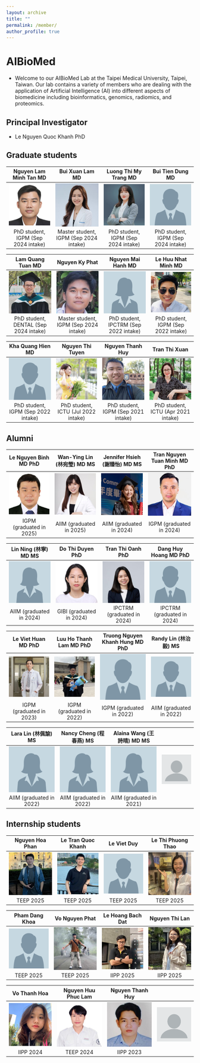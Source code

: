 ```yaml
---
layout: archive
title: ""
permalink: /member/
author_profile: true
---
```


# AIBioMed
* Welcome to our AIBioMed Lab at the Taipei Medical University, Taipei, Taiwan. Our lab contains a variety of members who are dealing with the application of Artificial Intelligence (AI) into different aspects of biomedicine including bioinformatics, genomics, radiomics, and proteomics.

## Principal Investigator
* Le Nguyen Quoc Khanh PhD

## Graduate students

| Nguyen Lam Minh Tan MD | Bui Xuan Lam MD | Luong Thi My Trang MD | Bui Tien Dung MD | 
| :-------------: | :-------------: | :-----: | :-----: |
| <img align="center" src="/images/tan.jpg" width="200px"> | <img align="center" src="/images/xuan_lam.jpg" width="200px"> | <img align="center" src="/images/mytrang.jpg" width="200px"> | <img align="center" src="/images/male.png" width="200px"> |
| PhD student, IGPM (Sep 2024 intake) | Master student, IGPM (Sep 2024 intake) | PhD student, IGPM (Sep 2024 intake) | PhD student, IGPM (Sep 2024 intake) |

| Lam Quang Tuan MD | Nguyen Ky Phat | Nguyen Mai Hanh MD | Le Huu Nhat Minh MD | 
| :-------------: | :-------------: | :-----: | :-----: |
| <img align="center" src="/images/tuan.jpg" width="200px"> | <img align="center" src="/images/phat.jpg" width="200px"> | <img align="center" src="/images/female.png" width="200px"> | <img align="center" src="/images/minh_le.jpg" width="200px"> |
| PhD student, DENTAL (Sep 2024 intake) | Master student, IGPM (Sep 2024 intake) | PhD student, IPCTRM (Sep 2022 intake) | PhD student, IGPM (Sep 2022 intake) |

| Kha Quang Hien MD | Nguyen Thi Tuyen | Nguyen Thanh Huy | Tran Thi Xuan |
| :-------------: | :-------------: | :-----: | :-----: |
| <img align="center" src="/images/male.png" width="200px"> | <img align="center" src="/images/tuyen.jpg" width="200px"> | <img align="center" src="/images/huy.jpg" width="200px"> | <img align="center" src="/images/xuan.jpg" width="200px"> |
| PhD student, IGPM (Sep 2022 intake) | PhD student, ICTU (Jul 2022 intake) | PhD student, IGPM (Sep 2021 intake) | PhD student, ICTU (Apr 2021 intake) |

## Alumni

| Le Nguyen Binh MD PhD | Wan-Ying Lin (林宛瑩) MD MS | Jennifer Hsieh (謝臻怡) MD MS | Tran Nguyen Tuan Minh MD PhD |
| :-------------: | :-------------: | :-----: | :-----: |
| <img align="center" src="/images/binh.jpg" width="200px"> | <img align="center" src="/images/wy.jpg" width="200px"> | <img align="center" src="/images/jen.jpg" width="200px"> | <img align="center" src="/images/tuan_minh.jpg" width="200px"> |
| IGPM (graduated in 2025) | AIIM (graduated in 2025) | AIIM (graduated in 2024) | IGPM (graduated in 2024) |

| Lin Ning (林寧) MD MS | Do Thi Duyen PhD | Tran Thi Oanh PhD | Dang Huy Hoang MD PhD |
| :-------------: | :-------------: | :-----: | :-----: |
| <img align="center" src="/images/female.png" width="200px"> | <img align="center" src="/images/duyen.jpg" width="200px"> | <img align="center" src="/images/oanh.jpg" width="200px"> | <img align="center" src="/images/male.png" width="200px"> |
| AIIM (graduated in 2024) | GIBI (graduated in 2024) | IPCTRM (graduated in 2024) | IPCTRM (graduated in 2024) |

| Le Viet Huan MD PhD | Luu Ho Thanh Lam MD PhD | Truong Nguyen Khanh Hung MD PhD | Randy Lin (林治毅) MS |
| :-------------: | :-------------: | :-----: | :-----: |
| <img align="center" src="/images/huan.jpg" width="200px"> | <img align="center" src="/images/lam.jpg" width="200px"> | <img align="center" src="/images/male.png" width="200px"> | <img align="center" src="/images/male.png" width="200px"> |
| IGPM (graduated in 2023) | IGPM (graduated in 2022) | IGPM (graduated in 2022) | AIIM (graduated in 2022) |

| Lara Lin (林佩諭) MS | Nancy Cheng (程春燕) MS | Alaina Wang (王詩晴) MD MS |  |
| :-------------: | :-------------: | :-----: | :-----: |
| <img align="center" src="/images/female.png" width="200px"> | <img align="center" src="/images/female.png" width="200px"> | <img align="center" src="/images/female.png" width="200px"> | <img align="center" src="/images/profile.png" width="200px"> |
| AIIM (graduated in 2022) | AIIM (graduated in 2022) | AIIM (graduated in 2021) |  |

## Internship students

| Nguyen Hoa Phan | Le Tran Quoc Khanh | Le Viet Duy | Le Thi Phuong Thao |
| :-------------: | :-------------: | :-----: | :-----: |
| <img align="center" src="/images/phan.jpg" width="200px"> | <img align="center" src="/images/khanhle.jpg" width="200px"> | <img align="center" src="/images/male.png" width="200px"> | <img align="center" src="/images/thao.jpg" width="200px"> |
| TEEP 2025 | TEEP 2025 | TEEP 2025 | TEEP 2025 |

| Pham Dang Khoa | Vo Nguyen Phat | Le Hoang Bach Dat | Nguyen Thi Lan |
| :-------------: | :-------------: | :-----: | :-----: |
| <img align="center" src="/images/male.png" width="200px"> | <img align="center" src="/images/vnphat.jpg" width="200px"> | <img align="center" src="/images/dat.jpg" width="200px"> | <img align="center" src="/images/lan.jpg" width="200px"> |
| TEEP 2025 | TEEP 2025 | IIPP 2025 | IIPP 2025 |

| Vo Thanh Hoa | Nguyen Huu Phuc Lam | Nguyen Thanh Huy |  |
| :-------------: | :-------------: | :-----: | :-----: |
| <img align="center" src="/images/thanh_hoa.jpg" width="200px"> | <img align="center" src="/images/phuc_lam.jpg" width="200px"> | <img align="center" src="/images/thanh_huy.jpg" width="200px"> | <img align="center" src="/images/profile.png" width="200px"> |
| IIPP 2024 | TEEP 2024 | IIPP 2023 |  |